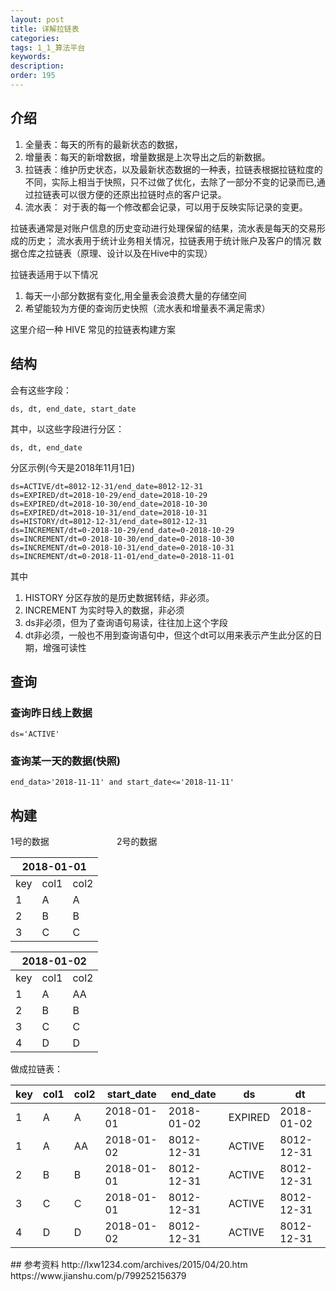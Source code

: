 ```yaml
---
layout: post
title: 详解拉链表
categories:
tags: 1_1_算法平台
keywords:
description:
order: 195
---
```



## 介绍
1. 全量表：每天的所有的最新状态的数据，
2. 增量表：每天的新增数据，增量数据是上次导出之后的新数据。
3. 拉链表：维护历史状态，以及最新状态数据的一种表，拉链表根据拉链粒度的不同，实际上相当于快照，只不过做了优化，去除了一部分不变的记录而已,通过拉链表可以很方便的还原出拉链时点的客户记录。
4. 流水表： 对于表的每一个修改都会记录，可以用于反映实际记录的变更。

拉链表通常是对账户信息的历史变动进行处理保留的结果，流水表是每天的交易形成的历史；
流水表用于统计业务相关情况，拉链表用于统计账户及客户的情况
数据仓库之拉链表（原理、设计以及在Hive中的实现）


拉链表适用于以下情况
1. 每天一小部分数据有变化,用全量表会浪费大量的存储空间
2. 希望能较为方便的查询历史快照（流水表和增量表不满足需求）


这里介绍一种 HIVE 常见的拉链表构建方案

## 结构

会有这些字段：
```
ds, dt, end_date, start_date
```
其中，以这些字段进行分区：
```
ds, dt, end_date
```

分区示例(今天是2018年11月1日)
```
ds=ACTIVE/dt=8012-12-31/end_date=8012-12-31
ds=EXPIRED/dt=2018-10-29/end_date=2018-10-29
ds=EXPIRED/dt=2018-10-30/end_date=2018-10-30
ds=EXPIRED/dt=2018-10-31/end_date=2018-10-31
ds=HISTORY/dt=8012-12-31/end_date=8012-12-31
ds=INCREMENT/dt=0-2018-10-29/end_date=0-2018-10-29
ds=INCREMENT/dt=0-2018-10-30/end_date=0-2018-10-30
ds=INCREMENT/dt=0-2018-10-31/end_date=0-2018-10-31
ds=INCREMENT/dt=0-2018-11-01/end_date=0-2018-11-01
```

其中
1. HISTORY 分区存放的是历史数据转结，非必须。
2. INCREMENT 为实时导入的数据，非必须
3. ds非必须，但为了查询语句易读，往往加上这个字段
4. dt非必须，一般也不用到查询语句中，但这个dt可以用来表示产生此分区的日期，增强可读性


## 查询
### 查询昨日线上数据
```
ds='ACTIVE'
```
### 查询某一天的数据(快照)
```
end_data>'2018-11-11' and start_date<='2018-11-11'
```

## 构建

<div style="width:170px; height:auto; float:left; display:inline">
1号的数据
<table>
<thead><tr class="tableizer-firstrow"><th colspan="3">2018-01-01</th></tr></thead><tbody>
 <tr><td>key</td><td>col1</td><td>col2</td></tr>
 <tr><td>1</td><td>A</td><td>A</td></tr>
 <tr><td>2</td><td>B</td><td>B</td></tr>
 <tr><td>3</td><td>C</td><td>C</td></tr>
</tbody></table>
</div>

<div style="width:170px; height:auto; display:inline">
2号的数据
<table >
<thead><tr class="tableizer-firstrow"><th colspan="3">2018-01-02</th></tr></thead><tbody>
 <tr><td>key</td><td>col1</td><td>col2</td></tr>
 <tr><td>1</td><td>A</td><td>AA</td></tr>
 <tr><td>2</td><td>B</td><td>B</td></tr>
 <tr><td>3</td><td>C</td><td>C</td></tr>
 <tr><td>4</td><td>D</td><td>D</td></tr>
</tbody></table>
</div>


<div style="width:auto; height:auto;">

做成拉链表：
<table class="tableizer-table">
<thead><tr class="tableizer-firstrow"><th>key</th><th>col1</th><th>col2</th><th>start_date</th><th>end_date</th><th>ds</th><th>dt</th></tr></thead><tbody>
 <tr><td>1</td><td>A</td><td>A</td><td>2018-01-01</td><td>2018-01-02</td><td>EXPIRED</td><td>2018-01-02</td></tr>
 <tr><td>1</td><td>A</td><td>AA</td><td>2018-01-02</td><td>8012-12-31</td><td>ACTIVE</td><td>8012-12-31</td></tr>
 <tr><td>2</td><td>B</td><td>B</td><td>2018-01-01</td><td>8012-12-31</td><td>ACTIVE</td><td>8012-12-31</td></tr>
 <tr><td>3</td><td>C</td><td>C</td><td>2018-01-01</td><td>8012-12-31</td><td>ACTIVE</td><td>8012-12-31</td></tr>
 <tr><td>4</td><td>D</td><td>D</td><td>2018-01-02</td><td>8012-12-31</td><td>ACTIVE</td><td>8012-12-31</td></tr>
</tbody></table>
</div>
## 参考资料
http://lxw1234.com/archives/2015/04/20.htm  
https://www.jianshu.com/p/799252156379
